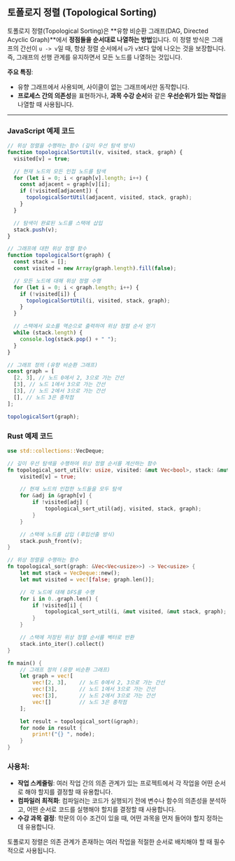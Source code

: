 ## 토폴로지 정렬 (Topological Sorting)

토폴로지 정렬(Topological Sorting)은 **유향 비순환 그래프(DAG, Directed Acyclic Graph)**에서 **정점들을 순서대로 나열하는 방법**입니다. 이 정렬 방식은 그래프의 간선이 `u -> v`일 때, 항상 정렬 순서에서 `u`가 `v`보다 앞에 나오는 것을 보장합니다. 즉, 그래프의 선행 관계를 유지하면서 모든 노드를 나열하는 것입니다.

**주요 특징**:

- 유향 그래프에서 사용되며, 사이클이 없는 그래프에서만 동작합니다.
- **프로세스 간의 의존성**을 표현하거나, **과목 수강 순서**와 같은 **우선순위가 있는 작업**을 나열할 때 사용됩니다.

---

### **JavaScript 예제 코드**

```javascript
// 위상 정렬을 수행하는 함수 (깊이 우선 탐색 방식)
function topologicalSortUtil(v, visited, stack, graph) {
  visited[v] = true;

  // 현재 노드의 모든 인접 노드를 탐색
  for (let i = 0; i < graph[v].length; i++) {
    const adjacent = graph[v][i];
    if (!visited[adjacent]) {
      topologicalSortUtil(adjacent, visited, stack, graph);
    }
  }

  // 탐색이 완료된 노드를 스택에 삽입
  stack.push(v);
}

// 그래프에 대한 위상 정렬 함수
function topologicalSort(graph) {
  const stack = [];
  const visited = new Array(graph.length).fill(false);

  // 모든 노드에 대해 위상 정렬 수행
  for (let i = 0; i < graph.length; i++) {
    if (!visited[i]) {
      topologicalSortUtil(i, visited, stack, graph);
    }
  }

  // 스택에서 요소를 역순으로 출력하여 위상 정렬 순서 얻기
  while (stack.length) {
    console.log(stack.pop() + " ");
  }
}

// 그래프 정의 (유향 비순환 그래프)
const graph = [
  [2, 3], // 노드 0에서 2, 3으로 가는 간선
  [3], // 노드 1에서 3으로 가는 간선
  [3], // 노드 2에서 3으로 가는 간선
  [], // 노드 3은 종착점
];

topologicalSort(graph);
```

### **Rust 예제 코드**

```rust
use std::collections::VecDeque;

// 깊이 우선 탐색을 수행하여 위상 정렬 순서를 계산하는 함수
fn topological_sort_util(v: usize, visited: &mut Vec<bool>, stack: &mut VecDeque<usize>, graph: &Vec<Vec<usize>>) {
    visited[v] = true;

    // 현재 노드의 인접한 노드들을 모두 탐색
    for &adj in &graph[v] {
        if !visited[adj] {
            topological_sort_util(adj, visited, stack, graph);
        }
    }

    // 스택에 노드를 삽입 (후입선출 방식)
    stack.push_front(v);
}

// 위상 정렬을 수행하는 함수
fn topological_sort(graph: &Vec<Vec<usize>>) -> Vec<usize> {
    let mut stack = VecDeque::new();
    let mut visited = vec![false; graph.len()];

    // 각 노드에 대해 DFS를 수행
    for i in 0..graph.len() {
        if !visited[i] {
            topological_sort_util(i, &mut visited, &mut stack, graph);
        }
    }

    // 스택에 저장된 위상 정렬 순서를 벡터로 반환
    stack.into_iter().collect()
}

fn main() {
    // 그래프 정의 (유향 비순환 그래프)
    let graph = vec![
        vec![2, 3],    // 노드 0에서 2, 3으로 가는 간선
        vec![3],       // 노드 1에서 3으로 가는 간선
        vec![3],       // 노드 2에서 3으로 가는 간선
        vec![]         // 노드 3은 종착점
    ];

    let result = topological_sort(&graph);
    for node in result {
        print!("{} ", node);
    }
}
```

### 사용처:

- **작업 스케줄링**: 여러 작업 간의 의존 관계가 있는 프로젝트에서 각 작업을 어떤 순서로 해야 할지를 결정할 때 유용합니다.
- **컴파일러 최적화**: 컴파일러는 코드가 실행되기 전에 변수나 함수의 의존성을 분석하고, 어떤 순서로 코드를 실행해야 할지를 결정할 때 사용합니다.
- **수강 과목 결정**: 학문의 이수 조건이 있을 때, 어떤 과목을 먼저 들어야 할지 정하는데 유용합니다.

토폴로지 정렬은 의존 관계가 존재하는 여러 작업을 적절한 순서로 배치해야 할 때 필수적으로 사용됩니다.
